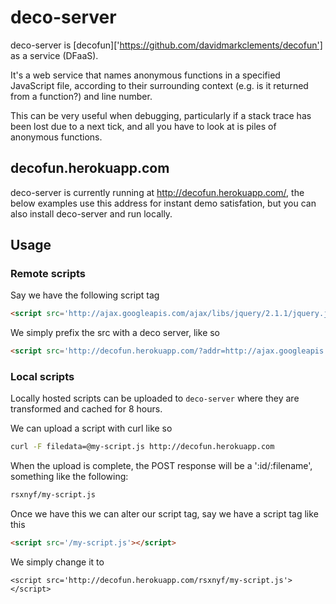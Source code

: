 # deco-server

deco-server is [decofun]['https://github.com/davidmarkclements/decofun'] as a service (DFaaS).

It's a web service that names anonymous functions in a specified JavaScript file, 
according to their surrounding context (e.g. is it returned from a function?) 
and line number.

This can be very useful when debugging, particularly if a stack trace has been lost
due to a next tick, and all you have to look at is piles of anonymous functions.

## decofun.herokuapp.com

deco-server is currently running at http://decofun.herokuapp.com/, 
the below examples use this address for instant demo satisfation, 
but you can also install deco-server and run locally.

## Usage

### Remote scripts

Say we have the following script tag

```html
<script src='http://ajax.googleapis.com/ajax/libs/jquery/2.1.1/jquery.js'></script>
```

We simply prefix the src with a deco server, like so

```html
<script src='http://decofun.herokuapp.com/?addr=http://ajax.googleapis.com/ajax/libs/jquery/2.1.1/jquery.js'></script>
```

### Local scripts

Locally hosted scripts can be uploaded to `deco-server` where they 
are transformed and cached for 8 hours. 

We can upload a script with curl like so

```sh
curl -F filedata=@my-script.js http://decofun.herokuapp.com
```
When the upload is complete, the POST response will be a ':id/:filename',
something like the following:

```sh
rsxnyf/my-script.js
```

Once we have this we can alter our script tag, say we have a script tag like this

```html
<script src='/my-script.js'></script>
```

We simply change it to

```
<script src='http://decofun.herokuapp.com/rsxnyf/my-script.js'></script>
```




 
